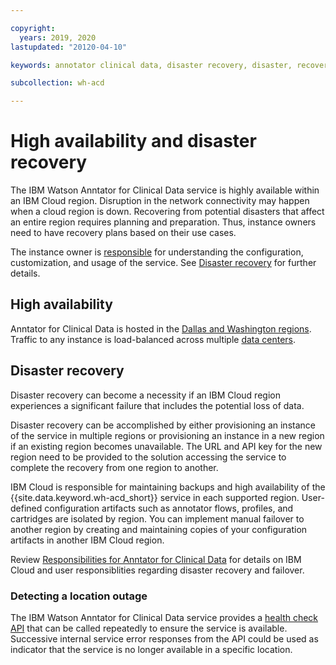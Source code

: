 ```yaml
---

copyright:
  years: 2019, 2020
lastupdated: "20120-04-10"

keywords: annotator clinical data, disaster recovery, disaster, recovery

subcollection: wh-acd

---
```


# High availability and disaster recovery

The IBM Watson Anntator for Clinical Data service is highly available within an IBM Cloud region. Disruption in the network connectivity may happen when a cloud region is down. Recovering from potential disasters that affect an entire region requires planning and preparation. Thus, instance owners need to have recovery plans based on their use cases.

The instance owner is [responsible](/docs/overview?topic=overview-shared-responsibilities) for understanding the configuration, customization, and usage of the service. See [Disaster recovery](/docs/wh-acd?topic=wh-acd-troubleshoot#troubleshoot_deploy_timeout) for further details.

## High availability

Anntator for Clinical Data is hosted in the [Dallas and Washington regions](/docs/resources?topic=resources-services_region#services_region). Traffic to any instance is load-balanced across multiple [data centers](/docs/overview?topic=overview-zero-downtime#zero-downtime).

## Disaster recovery

Disaster recovery can become a necessity if an IBM Cloud region experiences a significant failure that includes the potential loss of data.

Disaster recovery can be accomplished by either provisioning an instance of the service in multiple regions or provisioning an instance in a new region if an existing region becomes unavailable. The URL and API key for the new region need to be provided to the solution accessing the service to complete the recovery from one region to another.

IBM Cloud is responsible for maintaining backups and high availability of the {{site.data.keyword.wh-acd_short}} service in each supported region. User-defined configuration artifacts such as annotator flows, profiles, and cartridges are isolated by region. You can implement manual failover to another region by creating and maintaining copies of your configuration artifacts in another IBM Cloud region.

Review [Responsibilities for Anntator for Clinical Data](/docs/wh-acd?topic=wh-acd-responsibilities) for details on IBM Cloud and user responsiblities regarding disaster recovery and failover.

### Detecting a location outage

The IBM Watson Anntator for Clinical Data service provides a [health check API](/apidocs/wh-acd#health-check) that can be called repeatedly to ensure the service is available. Successive internal service error responses from the API could be used as indicator that the service is no longer available in a specific location.

